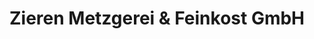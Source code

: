 ---
title: "Zieren Metzgerei & Feinkost GmbH"
url: /basel/zieren-metzgerei-und-feinkost-gmbh/
shop: Metzgerei
---